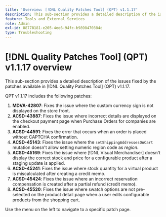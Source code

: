 ```yaml
---
title: 'Overview: [!DNL Quality Patches Tool] (QPT) v1.1.17'
description: This sub-section provides a detailed description of the issues fixed by the patches available in [!DNL Quality Patches Tool] (QPT) v1.1.17.
feature: Tools and External Services
role: Admin
exl-id: 88778181-e205-4ee6-94fc-b9898470384c
type: Troubleshooting
---
```

# [!DNL Quality Patches Tool] (QPT) v1.1.17 overview

This sub-section provides a detailed description of the issues fixed by the patches available in [!DNL Quality Patches Tool] (QPT) v1.1.17.

QPT v1.1.17 includes the following patches:

1. **MDVA-42807**: Fixes the issue where the custom currency sign is not displayed on the store front.
1. **ACSD-43887**: Fixes the issue where incorrect details are displayed on the checkout payment page when Purchase Orders for companies are enabled.
1. **ACSD-44591**: Fixes the error that occurs when an order is placed without CAPTCHA confirmation.
1. **ACSD-45143**: Fixes the issue where the `setShippingAddressesOnCart` mutation doesn't allow setting numeric region code as *region*.
1. **ACSD-45169**: Fixes the issue where [!DNL Visual Merchandiser] doesn't display the correct stock and price for a configurable product after a staging update is applied.
1. **ACSD-45241**: Fixes the issue where stock quantity for a virtual product is miscalculated after creating a credit memo.
1. **ACSD-45424**: Fixes the issue where an incorrect reservation compensation is created after a partial refund (credit memo).
1. **ACSD-45520**: Fixes the issue where swatch options are not pre-selected on the product detail page when a user edits configurable products from the shopping cart.

Use the menu on the left to navigate to a specific patch page.
